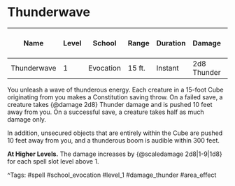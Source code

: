 # Thunderwave

| Name | Level | School | Range | Duration | Damage | Save DC & Type |
|------|-------|--------|-------|----------|--------|----------------|
| Thunderwave | 1 | Evocation | 15 ft. | Instant | 2d8 Thunder | - |

You unleash a wave of thunderous energy. Each creature in a 15-foot Cube originating from you makes a Constitution saving throw. On a failed save, a creature takes {@damage 2d8} Thunder damage and is pushed 10 feet away from you. On a successful save, a creature takes half as much damage only.

In addition, unsecured objects that are entirely within the Cube are pushed 10 feet away from you, and a thunderous boom is audible within 300 feet.

**At Higher Levels.** The damage increases by {@scaledamage 2d8|1-9|1d8} for each spell slot level above 1.

^Tags: #spell #school_evocation #level_1 #damage_thunder #area_effect